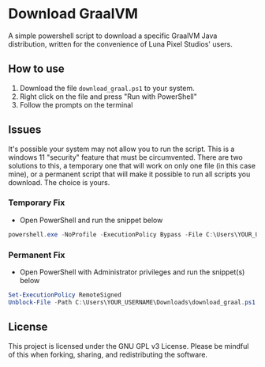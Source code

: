 # Download GraalVM
A simple powershell script to download a specific GraalVM Java distribution, written for the convenience of Luna Pixel Studios' users.

## How to use
1. Download the file `download_graal.ps1` to your system.
2. Right click on the file and press "Run with PowerShell"
3. Follow the prompts on the terminal

## Issues
It's possible your system may not allow you to run the script. This is a windows 11 "security" feature that must be circumvented. There are two solutions to this, a temporary one that will work on only one file (in this case mine), or a permanent script that will make it possible to run all scripts you download. The choice is yours.

### Temporary Fix
- Open PowerShell and run the snippet below
```powershell
powershell.exe -NoProfile -ExecutionPolicy Bypass -File C:\Users\YOUR_USERNAME\Downloads\download_graal.ps1 # replace the `-File` path with your own file path
```

### Permanent Fix
- Open PowerShell with Administrator privileges and run the snippet(s) below
```powershell
Set-ExecutionPolicy RemoteSigned
Unblock-File -Path C:\Users\YOUR_USERNAME\Downloads\download_graal.ps1 # not necessary always but sometimes
```

## License
This project is licensed under the GNU GPL v3 License. Please be mindful of this when forking, sharing, and redistributing the software.
